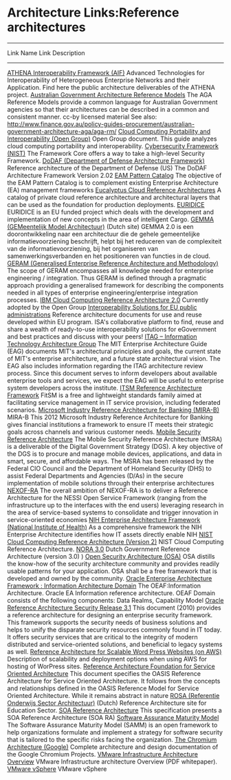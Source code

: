 # Architecture Links:Reference architectures
------------------------------------------

  Link Name                                                                                                                                                                       Link Description
  ------------------------------------------------------------------------------------------------------------------------------------------------------------------------------- ----------------------------------------------------------------------------------------------------------------------------------------------------------------------------------------------------------------------------------------------------------------------------------------------------------------------------------------------------------------------------------------------------------------------------------------------------------------------------------------------
  [ATHENA Interoperability Framework (AIF)](http://interop-vlab.eu/ei_public_deliverables/athena-deliverables/list-of-public-deliverables-submitted-during-the-athena-project)    Advanced Technologies for Interoperability of Heterogeneous Enterprise Networks and their Application. Find here the public architecture deliverables of the ATHENA project.
  [Australian Government Architecture Reference Models](https://www.finance.gov.au/files/2012/04/AGA_How_to_Guide.pdf)                                                            The AGA Reference Models provide a common language for Australian Government agencies so that their architectures can be described in a common and consistent manner. cc-by licensed material See also: http://www.finance.gov.au/policy-guides-procurement/australian-government-architecture-aga/aga-rm/
  [Cloud Computing Portability and Interoperability (Open Group)](http://www.opengroup.org/cloud/cloud/cloud_iop/index.htm)                                                       Open Group document. This guide analyzes cloud computing portability and interoperability.
  [Cybersecurity Framework (NIST)](http://www.nist.gov/cyberframework/index.cfm)                                                                                                  The Framework Core offers a way to take a high-level Security Framework.
  [DoDAF (Department of Defense Architecture Framework)](http://dodcio.defense.gov/TodayinCIO/DoDArchitectureFramework.aspx)                                                      Reference architecture of the Department of Defense (US) The DoDAF Architecture Framework Version 2.02
  [EAM Pattern Catalog](http://wwwmatthes.in.tum.de/wikis/eam-pattern-catalog/home)                                                                                               The objective of the EAM Pattern Catalog is to complement existing Enterprise Architecture (EA) management frameworks
  [Eucalyptus Cloud Reference Architectures](http://www.eucalyptus.com/eucalyptus-cloud/reference-architectures)                                                                  A catalog of private cloud reference architecture and architectural layers that can be used as the foundation for production deployments.
  [EURIDICE](http://www.iiisci.org/journal/CV$/sci/pdfs/GF869WE.pdf)                                                                                                              EURIDICE is an EU funded project which deals with the development and implementation of new concepts in the area of intelligent Cargo.
  [GEMMA (GEMeentelijk Model Architectuur)](https://www.kinggemeenten.nl/secties/gemma/gemma-20)                                                                                  (Dutch site) GEMMA 2.0 is een doorontwikkeling naar een architectuur die de gehele gemeentelijke informatievoorziening beschrijft, helpt bij het reduceren van de complexiteit van de informatievoorziening, bij het organiseren van samenwerkingsverbanden en het positioneren van functies in de cloud.
  [GERAM (Generalised Enterprise Reference Architecture and Methodology)](http://www.ict.griffith.edu.au/~bernus/taskforce/geram/versions/geram1-6-3/v1.6.3.html)                 The scope of GERAM encompasses all knowledge needed for enterprise engineering / integration. Thus GERAM is defined through a pragmatic approach providing a generalised framework for describing the components needed in all types of enterprise engineering/enterprise integration processes.
  [IBM Cloud Computing Reference Architecture 2.0](https://www.opengroup.org/cloudcomputing/uploads/40/23840/CCRA.IBMSubmission.02282011.doc)                                     Currently adopted by the Open Group
  [Interoperability Solutions for EU public administrations](http://ec.europa.eu/isa/library/index_en.htm)                                                                        Reference architecture documents for use and reuse developed within EU program. ISA's collaborative platform to find, reuse and share a wealth of ready-to-use interoperability solutions for eGovernment and best practices and discuss with your peers!
  [ITAG – Information Technology Architecture Group](http://web.mit.edu/itag/index.html)                                                                                          The MIT Enterprise Architecture Guide (EAG) documents MIT's architectural principles and goals, the current state of MIT's enterprise architecture, and a future state architectural vision. The EAG also includes information regarding the ITAG architecture review process. Since this document serves to inform developers about available enterprise tools and services, we expect the EAG will be useful to enterprise system developers across the institute.
  [ITSM Reference Architecture Framework](http://fitsm.itemo.org/fitsm-templates-samples-guides)                                                                                  FitSM is a free and lightweight standards family aimed at facilitating service management in IT service provision, including federated scenarios.
  [Microsoft Industry Reference Architecture for Banking (MIRA-B)](http://www.microsoft.com/en-us/news/download/presskits/msfinancial/docs/MIRAB.pdf)                             MIRA-B This 2012 Microsoft Industry Reference Architecture for Banking gives financial institutions a framework to ensure IT meets their strategic goals across channels and various customer needs.
  [Mobile Security Reference Architecture](https://cio.gov/wp-content/uploads/downloads/2013/05/Mobile-Security-Reference-Architecture.pdf)                                       The Mobile Security Reference Architecture (MSRA) is a deliverable of the Digital Government Strategy (DGS). A key objective of the DGS is to procure and manage mobile devices, applications, and data in smart, secure, and affordable ways. The MSRA has been released by the Federal CIO Council and the Department of Homeland Security (DHS) to assist Federal Departments and Agencies (D/As) in the secure implementation of mobile solutions through their enterprise architectures
  [NEXOF-RA](http://www.ist-world.org/ProjectDetails.aspx?ProjectId=798de085d98b410fb3a8ab9bdf8b7e96)                                                                             The overall ambition of NEXOF-RA is to deliver a Reference Architecture for the NESSI Open Service Framework (ranging from the infrastructure up to the interfaces with the end users) leveraging research in the area of service-based systems to consolidate and trigger innovation in service-oriented economies
  [NIH Enterprise Architecture Framework (National Institute of Health)](http://enterprisearchitecture.nih.gov/)                                                                  As a comprehensive framework the NIH Enterprise Architecture identifies how IT assets directly enable NIH
  [NIST Cloud Computing Reference Architecture (Version 2)](http://www.nist.gov/itl/cloud/upload/NIST_SP-500-291_Version-2_2013_June18_FINAL.pdf)                                 NIST Cloud Computing Reference Architecture.
  [NORA 3.0](http://www.e-overheid.nl/onderwerpen/over-de-e-overheid/architectuur/nora-familie/nora)                                                                              Dutch Government Reference Architecture (version 3.0) )
  [Open Security Architecture (OSA)](http://www.opensecurityarchitecture.org/)                                                                                                    OSA distills the know-how of the security architecture community and provides readily usable patterns for your application. OSA shall be a free framework that is developed and owned by the community.
  [Oracle Enterprise Architecture Framework : Information Architecture Domain](http://www.oracle.com/technetwork/topics/entarch/oea-info-arch-framework-dev-process-513866.pdf)   The OEAF:Information Architecture. Oracle EA Information reference architecture. OEAF Domain consists of the following components: Data Realms, Capability Model
  [Oracle Reference Architecture Security Release 3.1](http://www.oracle.com/technetwork/topics/entarch/oracle-ra-security-r3-0-176702.pdf)                                       This document (2010) provides a reference architecture for designing an enterprise security framework. This framework supports the security needs of business solutions and helps to unify the disparate security resources commonly found in IT today. It offers security services that are critical to the integrity of modern distributed and service-oriented solutions, and beneficial to legacy systems as well.
  [Reference Architecture for Scalable Word Press Websites (on AWS)](http://d0.awsstatic.com/whitepapers/wordpress-best-practices-on-aws.pdf)                                     Description of scalability and deployment options when using AWS for hosting of WorPress sites.
  [Reference Architecture Foundation for Service Oriented Architecture](http://docs.oasis-open.org/soa-rm/soa-ra/v1.0/soa-ra-cd-02.pdf)                                           This document specifies the OASIS Reference Architecture for Service Oriented Architecture. It follows from the concepts and relationships defined in the OASIS Reference Model for Service Oriented Architecture. While it remains abstract in nature
  [ROSA (Referentie Onderwijs Sector Architectuur)](http://www.wikixl.nl/wiki/rosa/index.php/Hoofdpagina)                                                                         (Dutch) Reference Architecture site for Education Sector.
  [SOA Reference Architecture](http://www.opengroup.org/projects/soa-ref-arch/uploads/40/19713/soa-ra-public-050609.pdf)                                                          This specification presents a SOA Reference Architecture (SOA RA)
  [Software Assurance Maturity Model](http://www.opensamm.org/)                                                                                                                   The Software Assurance Maturity Model (SAMM) is an open framework to help organizations formulate and implement a strategy for software security that is tailored to the specific risks facing the organization.
  [The Chromium Architecture (Google)](https://www.chromium.org/developers/design-documents)                                                                                      Complete architecture and design documentation of the Google Chromium Projects.
  [VMware Infrastructure Architecture Overview](http://www.vmware.com/pdf/vi_architecture_wp.pdf)                                                                                 VMware Infrastructure architecture Overview (PDF whitepaper).
  [VMware vSphere](http://i.dell.com/sites/content/business/solutions/engineering-docs/en/Documents/VMware-vSphere-Reference-Architecture-SMB.pdf)                                VMware vSphere
